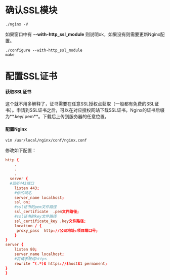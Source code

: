 # 确认SSL模块

```shell
./nginx -V
```

如果窗口中有 **--with-http_ssl_module** 则说明ok，如果没有则需要更新Nginx配置。

```
./configure --with-http_ssl_module
make
```

# 配置SSL证书

#### 获取SSL证书

这个就不用多解释了，证书需要在任意SSL授权点获取（一般都有免费的SSL证书）。申请到SSL证书之后，可以在对应授权网站下载SSL证书，Nginx的证书后缀为**.key/.pem**。下载后上传到服务器的任意位置。

#### 配置Nginx

```shell
vim /usr/local/nginx/conf/nginx.conf
```

修改如下配置：

```nginx.conf
http {
    .
    .
    .
  server {
  #监听443端口
    listen 443;
    #你的域名
    server_name localhost; 
    ssl on;
    #ssl证书的pem文件路径
    ssl_certificate  .pem文件路径;
    #ssl证书的key文件路径
    ssl_certificate_key .key文件路径;
    location / {
     proxy_pass  http://公网地址:项目端口号;
    }
}
server {
    listen 80;
    server_name localhost;
    #将请求转成https
    rewrite ^(.*)$ https://$host$1 permanent;
}
}
```


